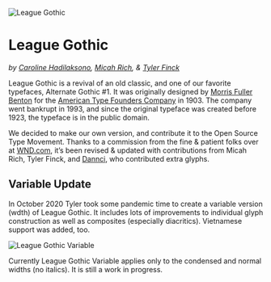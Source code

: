 ![League Gothic](https://github.com/sursly/league-gothic/raw/master/images/league-gothic-1.png)

League Gothic
=============
_by [Caroline Hadilaksono](http://www.hadilaksono.com), [Micah Rich](http://micahrich.com), & [Tyler Finck](https://tylerfinck.com)_

League Gothic is a revival of an old classic, and one of our favorite typefaces, Alternate Gothic #1. It was originally designed by [Morris Fuller Benton](http://en.wikipedia.org/wiki/Morris_Fuller_Benton) for the [American Type Founders Company](http://en.wikipedia.org/wiki/American_Type_Founders) in 1903. The company went bankrupt in 1993, and since the original typeface was created before 1923, the typeface is in the public domain.

We decided to make our own version, and contribute it to the Open Source Type Movement. Thanks to a commission from the fine & patient folks over at [WND.com](http://wnd.com), it’s been revised & updated with contributions from Micah Rich, Tyler Finck, and [Dannci](https://twitter.com/#!/dannci), who contributed extra glyphs.

## Variable Update

In October 2020 Tyler took some pandemic time to create a variable version (wdth) of League Gothic. It includes lots of improvements to individual glyph construction as well as composites (especially diacritics). Vietnamese support was added, too.

![League Gothic Variable](https://github.com/sursly/league-gothic/raw/master/images/leaguegothicvariable.gif)

Currently League Gothic Variable applies only to the condensed and normal widths (no italics). It is still a work in progress.
